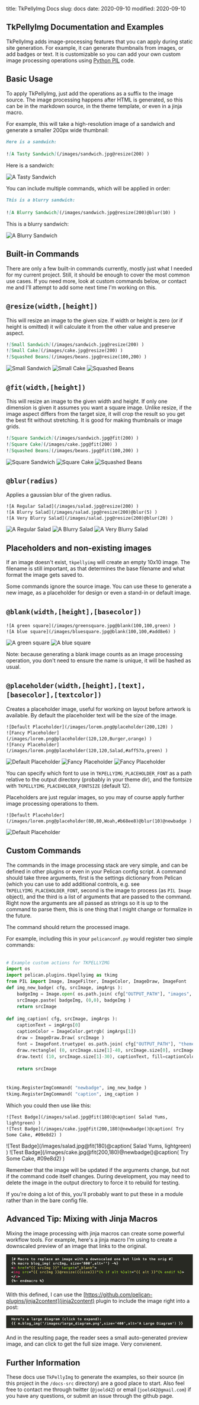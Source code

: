 title: TkPellyImg Docs
slug: docs
date: 2020-09-10
modified: 2020-09-10


TkPellyImg Documentation and Examples
-----
TkPellyImg adds image-processing features that you can apply during static site generation. For example,
it can generate thumbnails from images, or add badges or text. It is customizable so you can add your 
own custom image processing operations using [Python PIL](https://pillow.readthedocs.io/en/stable/) code.


Basic Usage
---
To apply TkPellyImg, just add the operations as a suffix to the image source. The image processing happens after
HTML is generated, so this can be in the markdown source,  in the theme template, or even in a jinja macro. 

For example, this will take a high-resolution image of a sandwich and generate a smaller 200px wide thumbnail:
```markdown
Here is a sandwich:

![A Tasty Sandwich](/images/sandwich.jpg@resize(200) )
``` 
Here is a sandwich:

![A Tasty Sandwich](/images/sandwich.jpg@resize(200) )

You can include multiple commands, which will be applied in order:

```markdown
This is a blurry sandwich:

![A Blurry Sandwich](/images/sandwich.jpg@resize(200)@blur(10) )
``` 
This is a blurry sandwich:

![A Blurry Sandwich](/images/sandwich.jpg@resize(200)@blur(10) )


Built-in Commands
---

There are only a few built-in commands currently, mostly just what I needed for my current project. Still, it 
should be enough to cover the most common use cases. If you need more, look at custom commands below, or 
contact me and I'll attempt to add some next time I'm working on this.

```@resize(width,[height])```
--
This will resize an image to the given size. If width or height is zero (or if height is omitted) it will calculate it
from the other value and preserve aspect. 

```markdown
![Small Sandwich](/images/sandwich.jpg@resize(200) )
![Small Cake](/images/cake.jpg@resize(200) )
![Squashed Beans](/images/beans.jpg@resize(100,200) )
``` 
![Small Sandwich](/images/sandwich.jpg@resize(200) )
![Small Cake](/images/cake.jpg@resize(200) )
![Squashed Beans](/images/beans.jpg@resize(100,200) )


```@fit(width,[height])```
--
This will resize an image to the given width and height. If only one dimension is given it assumes you want a square image.
Unlike resize, if the image aspect differs from the target size, it will crop the result so you get the best fit without 
stretching. It is good for making thumbnails or image grids. 

```markdown
![Square Sandwich](/images/sandwich.jpg@fit(200) )
![Square Cake](/images/cake.jpg@fit(200) )
![Squashed Beans](/images/beans.jpg@fit(100,200) )
``` 
![Square Sandwich](/images/sandwich.jpg@fit(200) )
![Square Cake](/images/cake.jpg@fit(200) )
![Squashed Beans](/images/beans.jpg@fit(100,200) )

```@blur(radius)```
--
Applies a gaussian blur of the given radius. 
```
![A Regular Salad](/images/salad.jpg@resize(200) )
![A Blurry Salad](/images/salad.jpg@resize(200)@blur(5) )
![A Very Blurry Salad](/images/salad.jpg@resize(200)@blur(20) )
``` 
![A Regular Salad](/images/salad.jpg@resize(200) )
![A Blurry Salad](/images/salad.jpg@resize(200)@blur(5) )
![A Very Blurry Salad](/images/salad.jpg@resize(200)@blur(20) )


Placeholders and non-existing images
---
If an image doesn't exist, `tkpellyimg` will create an empty 10x10 image. The filename is still
important, as that determines the base filename and what format the image gets saved to.

Some commands ignore the source image. You can use these to generate a new image, as a placeholder
for design or even a stand-in or default image. 

```@blank(width,[height],[basecolor])```
--
``` 
![A green square](/images/greensquare.jpg@blank(100,100,green) )
![A blue square](/images/bluesquare.jpg@blank(100,100,#add8e6) )

``` 
![A green square](/images/greensquare.jpg@blank(100,100,green) )
![A blue square](/images/bluesquare.jpg@blank(100,100,#add8e6) )

Note: because generating a blank image counts as an image processing operation, you don't need to
ensure the name is unique, it will be hashed as usual.

```@placeholder(width,[height],[text],[basecolor],[textcolor])```
--
Creates a placeholder image, useful for working on layout before artwork is available. By default the
placeholder text will be the size of the image.
``` 
![Default Placeholder](/images/lorem.png@placeholder(200,120) )
![Fancy Placeholder](/images/lorem.png@placeholder(120,120,Burger,orange) )
![Fancy Placeholder](/images/lorem.png@placeholder(120,120,Salad,#aff57a,green) )
``` 
![Default Placeholder](/images/lorem.png@placeholder(200,120) )
![Fancy Placeholder](/images/lorem.png@placeholder(120,120,Burger,orange) )
![Fancy Placeholder](/images/lorem.png@placeholder(120,120,Salad,#aff57a,green) )

You can specify which font to use in `TKPELLYIMG_PLACEHOLDER_FONT` as a path relative to the output
directory (probably in your theme dir), and the fontsize with `TKPELLYIMG_PLACEHOLDER_FONTSIZE` (default 12). 


Placeholders are just regular images, so you may of course apply further image processing operations to them. 

``` 
![Default Placeholder](/images/lorem.png@placeholder(80,80,Woah,#b68ee8)@blur(10)@newbadge )
``` 
![Default Placeholder](/images/lorem.png@placeholder(80,80,Woah,#b68ee8)@blur(2)@newbadge() )



Custom Commands
---
The commands in the image processing stack are very simple, and can be defined in other plugins or even
in your Pelican config script. A command should take three arguments, first is the settings dictionary
from Pelican (which you can use to add additional controls, e.g. see `TKPELLYIMG_PLACEHOLDER_FONT`, 
second is the image to process (as `PIL Image` object), and the third is a list of arguments that 
are passed to the command. Right now the arguments are all passed as strings so it is up to the 
command to parse them, this is one thing that I might change or formalize in the future. 

The command should return the processed image.

For example, including this in your `pelicanconf.py` would register two simple commands:
```python

# Example custom actions for TKPELLYIMG
import os
import pelican.plugins.tkpellyimg as tkimg
from PIL import Image, ImageFilter, ImageColor, ImageDraw, ImageFont
def img_new_badge( cfg, srcImage, imgArgs ):	
	badgeImg = Image.open( os.path.join( cfg["OUTPUT_PATH"], "images", "new_badge.png"))
	srcImage.paste( badgeImg, (0,0), badgeImg )
	return srcImage

def img_caption( cfg, srcImage, imgArgs ):
	captionText = imgArgs[0]
	captionColor = ImageColor.getrgb( imgArgs[1])
	draw = ImageDraw.Draw( srcImage )
	font = ImageFont.truetype( os.path.join( cfg["OUTPUT_PATH"], "theme/fonts/Yanone_Kaffeesatz_400.ttf" ), 30 )
	draw.rectangle( (0, srcImage.size[1]-40, srcImage.size[0], srcImage.size[1]), fill=(0,0,20))
	draw.text( (10, srcImage.size[1]-30), captionText, fill=captionColor, font=font )
	
	return srcImage


tkimg.RegisterImgCommand( "newbadge", img_new_badge )
tkimg.RegisterImgCommand( "caption", img_caption )

```

Which you could then use like this:
```
![Test Badge](/images/salad.jpg@fit(180)@caption( Salad Yums, lightgreen) )
![Test Badge](/images/cake.jpg@fit(200,180)@newbadge()@caption( Try Some Cake, #09e8d2) )
```
![Test Badge](/images/salad.jpg@fit(180)@caption( Salad Yums, lightgreen) )
![Test Badge](/images/cake.jpg@fit(200,180)@newbadge()@caption( Try Some Cake, #09e8d2) )

Remember that the image will be updated if the arguments change, but not if the command code itself changes.
During development, you may need to delete the image in the output directory to force it to rebuild for
testing.

If you're doing a lot of this, you'll probably want to put these in a module rather than in the bare config
file.


Advanced Tip: Mixing with Jinja Macros
---

Mixing the image processing with jinja macros can create some powerful workflow tools. For example,
here's a jinja macro I'm using to create a downscaled preview of an image that links to the original.

![Macro Example](/images/macro_example.png)

With this defined, I can use the [https://github.com/pelican-plugins/jinja2content](jinja2content) plugin to include the image right into a post:

![Example Markdown](/images/diag_example.png)

And in the resulting page, the reader sees a small auto-generated preview image, and can click 
to get the full size image. Very convienent.

Further Information
---

These docs use `TkPellyImg` to generate the examples, so their source (in this project in the `/docs-src` directory) are a good place to start.
Also feel free to contact me through twitter (`@joeld42`) or email (`joeld42@gmail.com`) if you have any questions, or submit an issue through the github page. 
